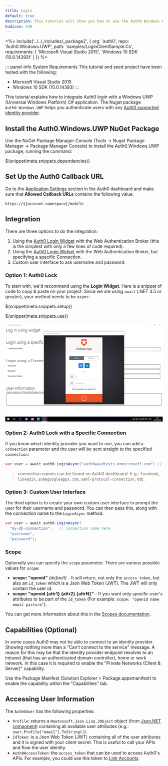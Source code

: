```yaml
---
title: Login
default: true
description: This tutorial will show you how to use the Auth0 Windows Universal App C# SDK to add authentication and authorization to your app.
budicon: 448
---
```


<%= include('../../_includes/_package2', {
  org: 'auth0',
  repo: 'Auth0.Windows.UWP',
  path: 'samples/LoginClientSample.Cs',
  requirements: [
    'Microsoft Visual Studio 2015',
    'Windows 10 SDK (10.0.14393)'
  ]
}) %>

::: panel-info System Requirements
This tutorial and seed project have been tested with the following:
* Microsoft Visual Studio 2015
* Windows 10 SDK (10.0.14393)
:::

This tutorial explains how to integrate Auth0 login with a Windows UWP (Universal Windows Platform) C# application. The Nuget package `Auth0.Windows.UWP` helps you authenticate users with any [Auth0 supported identity provider](/identityproviders).

## Install the Auth0.Windows.UWP NuGet Package

Use the NuGet Package Manager Console (Tools -> Nuget Package Manager -> Package Manager Console) to install the Auth0.Windows.UWP package, running the command:

${snippet(meta.snippets.dependencies)}

## Set Up the Auth0 Callback URL

<div class="setup-callback">
<p>Go to the <a href="${manage_url}/#/applications/${account.clientId}/settings">Application Settings</a> section in the Auth0 dashboard and make sure that <strong>Allowed Callback URLs</strong> contains the following value:</p>

<pre><code>https://${account.namespace}/mobile</pre></code>
</div>

## Integration
There are three options to do the integration:

1. Using the [Auth0 Login Widget](/libraries/lock) with the Web Authentication Broker (this is the simplest with only a few lines of code required).
2. Using the [Auth0 Login Widget](/libraries/lock) with the Web Authentication Broker, but specifying a specific Connection.
3. Custom user interface to ask username and password.

### Option 1: Auth0 Lock

To start with, we'd recommend using the __Login Widget__. Here is a snippet of code to copy & paste on your project.
Since we are using `await` (.NET 4.5 or greater), your method needs to be `async`:

${snippet(meta.snippets.setup)}

${snippet(meta.snippets.use)}

![](/media/articles/native-platforms/windows-uwp-csharp/lock-widget-screenshot.png)

### Option 2: Auth0 Lock with a Specific Connection

If you know which identity provider you want to use, you can add a `connection` parameter and the user will be sent straight to the specified `connection`:

```cs
var user = await auth0.LoginAsync("auth0waadtests.onmicrosoft.com") // connection name here
```

> connection names can be found on Auth0 dashboard. E.g.: `facebook`, `linkedin`, `somegoogleapps.com`, `saml-protocol-connection`, etc.

### Option 3: Custom User Interface

The third option is to create your own custom user interface to prompt the user for their username and password. You can then pass this, along with the connection name to the `LoginAsync` method:

```cs
var user = await auth0.LoginAsync(
  "my-db-connection",   // connection name here
  "username",
  "password");
```

### Scope

Optionally you can specify the `scope` parameter. There are various possible values for `scope`:

* __scope: "openid"__ _(default)_ - It will return, not only the `access_token`, but also an `id_token` which is a Json Web Token (JWT). The JWT will only contain the user id.
* __scope: "openid {attr1} {attr2} {attrN}"__ - If you want only specific user's attributes to be part of the `id_token` (For example: `scope: "openid name email picture"`).

You can get more information about this in the [Scopes documentation](/scopes).

## Capabilities (Optional)

In some cases Auth0 may not be able to connect to an identity provider. Showing nothing more than a "Can't connect to the service" message. A reason for this may be that the identity provider endpoint resolves to an Intranet (that has an authenticated domain controller), home or work network. In this case it is required to enable the "Private Networks (Client & Server)" capability.

Use the Package Manifest (Solution Explorer > Package.appxmanifest) to enable the capability within the "Capabilities" tab.

## Accessing User Information

The `Auth0User` has the following properties:

* `Profile`: returns a `Newtonsoft.Json.Linq.JObject` object (from [Json.NET component](http://www.newtonsoft.com/json)) containing all available user attributes (e.g.: `user.Profile["email"].ToString()`).
* `IdToken`: is a Json Web Token (JWT) containing all of the user attributes and it is signed with your client secret. This is useful to call your APIs and flow the user identity.
* `Auth0AccessToken`: the `access_token` that can be used to access Auth0's APIs. For example, you could use this token to [Link Accounts](/link-accounts).

